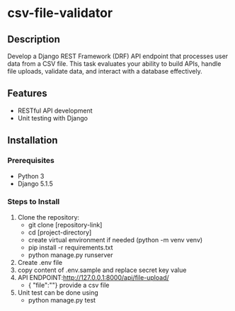 # csv-file-validator


## Description  
Develop a Django REST Framework (DRF) API endpoint that processes user data from a CSV
file. This task evaluates your ability to build APIs, handle file uploads, validate data, and
interact with a database effectively.
## Features  
- RESTful API development   
- Unit testing with Django  

## Installation  

### Prerequisites  
- Python 3 
- Django 5.1.5

### Steps to Install  
1. Clone the repository:  
   - git clone [repository-link]
   - cd [project-directory]
   - create virtual environment if needed (python -m venv venv)
   - pip install -r requirements.txt  
   - python manage.py runserver
3. Create .env file
4. copy content of .env.sample and replace secret key value
5. API ENDPOINT:http://127.0.0.1:8000/api/file-upload/
    - {
    "file":""}
  provide a csv file
6. Unit test can be done using
   - python manage.py test

